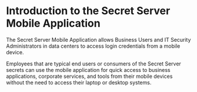 [title]: # (Introduction)
[tags]: # (mobile)
[priority]: # (1)

# Introduction to the Secret Server Mobile Application

The Secret Server Mobile Application allows Business Users and IT Security Administrators in data centers to access login credentials from a mobile device.

Employees that are typical end users or consumers of the Secret Server secrets can use the mobile application for quick access to business applications, corporate services, and tools from their mobile devices without the need to access their laptop or desktop systems.
